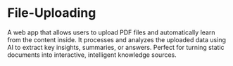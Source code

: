 # File-Uploading
A web app that allows users to upload PDF files and automatically learn from the content inside. It processes and analyzes the uploaded data using AI to extract key insights, summaries, or answers. Perfect for turning static documents into interactive, intelligent knowledge sources.
